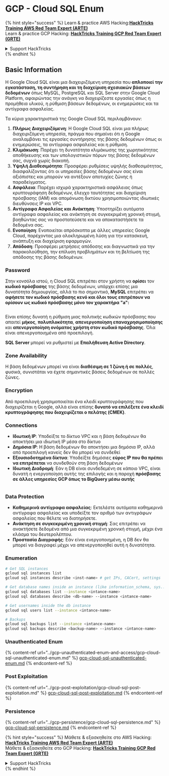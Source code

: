 # GCP - Cloud SQL Enum

{% hint style="success" %}
Learn & practice AWS Hacking:<img src="../../../.gitbook/assets/image (1) (1) (1).png" alt="" data-size="line">[**HackTricks Training AWS Red Team Expert (ARTE)**](https://training.hacktricks.xyz/courses/arte)<img src="../../../.gitbook/assets/image (1) (1) (1).png" alt="" data-size="line">\
Learn & practice GCP Hacking: <img src="../../../.gitbook/assets/image (2).png" alt="" data-size="line">[**HackTricks Training GCP Red Team Expert (GRTE)**<img src="../../../.gitbook/assets/image (2).png" alt="" data-size="line">](https://training.hacktricks.xyz/courses/grte)

<details>

<summary>Support HackTricks</summary>

* Check the [**subscription plans**](https://github.com/sponsors/carlospolop)!
* **Join the** 💬 [**Discord group**](https://discord.gg/hRep4RUj7f) or the [**telegram group**](https://t.me/peass) or **follow** us on **Twitter** 🐦 [**@hacktricks\_live**](https://twitter.com/hacktricks_live)**.**
* **Share hacking tricks by submitting PRs to the** [**HackTricks**](https://github.com/carlospolop/hacktricks) and [**HackTricks Cloud**](https://github.com/carlospolop/hacktricks-cloud) github repos.

</details>
{% endhint %}

## Basic Information

Η Google Cloud SQL είναι μια διαχειριζόμενη υπηρεσία που **απλοποιεί την εγκατάσταση, τη συντήρηση και τη διαχείριση σχεσιακών βάσεων δεδομένων** όπως MySQL, PostgreSQL και SQL Server στην Google Cloud Platform, αφαιρώντας την ανάγκη να διαχειρίζεστε εργασίες όπως η προμήθεια υλικού, η ρύθμιση βάσεων δεδομένων, οι ενημερώσεις και τα αντίγραφα ασφαλείας.

Τα κύρια χαρακτηριστικά της Google Cloud SQL περιλαμβάνουν:

1. **Πλήρως Διαχειριζόμενη**: Η Google Cloud SQL είναι μια πλήρως διαχειριζόμενη υπηρεσία, πράγμα που σημαίνει ότι η Google αναλαμβάνει τις εργασίες συντήρησης της βάσης δεδομένων όπως οι ενημερώσεις, τα αντίγραφα ασφαλείας και η ρύθμιση.
2. **Κλιμάκωση**: Παρέχει τη δυνατότητα κλιμάκωσης της χωρητικότητας αποθήκευσης και των υπολογιστικών πόρων της βάσης δεδομένων σας, συχνά χωρίς διακοπή.
3. **Υψηλή Διαθεσιμότητα**: Προσφέρει ρυθμίσεις υψηλής διαθεσιμότητας, διασφαλίζοντας ότι οι υπηρεσίες βάσης δεδομένων σας είναι αξιόπιστες και μπορούν να αντέξουν αποτυχίες ζώνης ή παραδείγματος.
4. **Ασφάλεια**: Παρέχει ισχυρά χαρακτηριστικά ασφάλειας όπως κρυπτογράφηση δεδομένων, έλεγχο ταυτότητας και διαχείριση πρόσβασης (IAM) και απομόνωση δικτύου χρησιμοποιώντας ιδιωτικές διευθύνσεις IP και VPC.
5. **Αντίγραφα Ασφαλείας και Ανάκτηση**: Υποστηρίζει αυτόματα αντίγραφα ασφαλείας και ανάκτηση σε συγκεκριμένη χρονική στιγμή, βοηθώντας σας να προστατεύσετε και να αποκαταστήσετε τα δεδομένα σας.
6. **Ενοποίηση**: Ενοποιείται απρόσκοπτα με άλλες υπηρεσίες Google Cloud, παρέχοντας μια ολοκληρωμένη λύση για την κατασκευή, ανάπτυξη και διαχείριση εφαρμογών.
7. **Απόδοση**: Προσφέρει μετρήσεις απόδοσης και διαγνωστικά για την παρακολούθηση, την επίλυση προβλημάτων και τη βελτίωση της απόδοσης της βάσης δεδομένων.

### Password

Στην κονσόλα ιστού, η Cloud SQL επιτρέπει στον χρήστη να **ορίσει** τον **κωδικό πρόσβασης** της βάσης δεδομένων, υπάρχει επίσης μια δυνατότητα δημιουργίας, αλλά το πιο σημαντικό, **MySQL** επιτρέπει να **αφήσετε τον κωδικό πρόσβασης κενό και όλοι τους επιτρέπουν να ορίσουν ως κωδικό πρόσβασης μόνο τον χαρακτήρα "a":**

<figure><img src="../../../.gitbook/assets/image (14).png" alt=""><figcaption></figcaption></figure>

Είναι επίσης δυνατή η ρύθμιση μιας πολιτικής κωδικών πρόσβασης που απαιτεί **μήκος**, **πολυπλοκότητα**, **απενεργοποίηση επαναχρησιμοποίησης** και **απενεργοποίηση ονόματος χρήστη στον κωδικό πρόσβασης**. Όλα είναι απενεργοποιημένα από προεπιλογή.

**SQL Server** μπορεί να ρυθμιστεί με **Επαλήθευση Active Directory**.

### Zone Availability

Η βάση δεδομένων μπορεί να είναι **διαθέσιμη σε 1 ζώνη ή σε πολλές**, φυσικά, συνιστάται να έχετε σημαντικές βάσεις δεδομένων σε πολλές ζώνες.

### Encryption

Από προεπιλογή χρησιμοποιείται ένα κλειδί κρυπτογράφησης που διαχειρίζεται η Google, αλλά είναι επίσης **δυνατό να επιλέξετε ένα κλειδί κρυπτογράφησης που διαχειρίζεται ο πελάτης (CMEK)**.

### Connections

* **Ιδιωτική IP**: Υποδείξτε το δίκτυο VPC και η βάση δεδομένων θα αποκτήσει μια ιδιωτική IP μέσα στο δίκτυο
* **Δημόσια IP**: Η βάση δεδομένων θα αποκτήσει μια δημόσια IP, αλλά από προεπιλογή κανείς δεν θα μπορεί να συνδεθεί
* **Εξουσιοδοτημένα δίκτυα**: Υποδείξτε δημόσιες **εύρος IP που θα πρέπει να επιτρέπεται** να συνδεθούν στη βάση δεδομένων
* **Ιδιωτική Διαδρομή**: Εάν η DB είναι συνδεδεμένη σε κάποιο VPC, είναι δυνατή η ενεργοποίηση αυτής της επιλογής και η παροχή **πρόσβασης σε άλλες υπηρεσίες GCP όπως το BigQuery μέσω αυτής**

<figure><img src="../../../.gitbook/assets/image (15).png" alt=""><figcaption></figcaption></figure>

### Data Protection

* **Καθημερινά αντίγραφα ασφαλείας**: Εκτελέστε αυτόματα καθημερινά αντίγραφα ασφαλείας και υποδείξτε τον αριθμό των αντιγράφων ασφαλείας που θέλετε να διατηρήσετε.
* **Ανάκτηση σε συγκεκριμένη χρονική στιγμή**: Σας επιτρέπει να ανακτήσετε δεδομένα από μια συγκεκριμένη χρονική στιγμή, μέχρι ένα κλάσμα του δευτερολέπτου.
* **Προστασία Διαγραφής**: Εάν είναι ενεργοποιημένη, η DB δεν θα μπορεί να διαγραφεί μέχρι να απενεργοποιηθεί αυτή η δυνατότητα.

### Enumeration
```bash
# Get SQL instances
gcloud sql instances list
gcloud sql instances describe <inst-name> # get IPs, CACert, settings

# Get database names inside an instance (like information_schema, sys...)
gcloud sql databases list --instance <intance-name>
gcloud sql databases describe <db-name> --instance <intance-name>

# Get usernames inside the db instance
gcloud sql users list --instance <intance-name>

# Backups
gcloud sql backups list --instance <intance-name>
gcloud sql backups describe <backup-name> --instance <intance-name>
```
### Unauthenticated Enum

{% content-ref url="../gcp-unauthenticated-enum-and-access/gcp-cloud-sql-unauthenticated-enum.md" %}
[gcp-cloud-sql-unauthenticated-enum.md](../gcp-unauthenticated-enum-and-access/gcp-cloud-sql-unauthenticated-enum.md)
{% endcontent-ref %}

### Post Exploitation

{% content-ref url="../gcp-post-exploitation/gcp-cloud-sql-post-exploitation.md" %}
[gcp-cloud-sql-post-exploitation.md](../gcp-post-exploitation/gcp-cloud-sql-post-exploitation.md)
{% endcontent-ref %}

### Persistence

{% content-ref url="../gcp-persistence/gcp-cloud-sql-persistence.md" %}
[gcp-cloud-sql-persistence.md](../gcp-persistence/gcp-cloud-sql-persistence.md)
{% endcontent-ref %}

{% hint style="success" %}
Μάθετε & εξασκηθείτε στο AWS Hacking:<img src="../../../.gitbook/assets/image (1) (1) (1).png" alt="" data-size="line">[**HackTricks Training AWS Red Team Expert (ARTE)**](https://training.hacktricks.xyz/courses/arte)<img src="../../../.gitbook/assets/image (1) (1) (1).png" alt="" data-size="line">\
Μάθετε & εξασκηθείτε στο GCP Hacking: <img src="../../../.gitbook/assets/image (2).png" alt="" data-size="line">[**HackTricks Training GCP Red Team Expert (GRTE)**<img src="../../../.gitbook/assets/image (2).png" alt="" data-size="line">](https://training.hacktricks.xyz/courses/grte)

<details>

<summary>Support HackTricks</summary>

* Ελέγξτε τα [**σχέδια συνδρομής**](https://github.com/sponsors/carlospolop)!
* **Εγγραφείτε στην** 💬 [**ομάδα Discord**](https://discord.gg/hRep4RUj7f) ή στην [**ομάδα telegram**](https://t.me/peass) ή **ακολουθήστε** μας στο **Twitter** 🐦 [**@hacktricks\_live**](https://twitter.com/hacktricks_live)**.**
* **Μοιραστείτε κόλπα hacking υποβάλλοντας PRs στα** [**HackTricks**](https://github.com/carlospolop/hacktricks) και [**HackTricks Cloud**](https://github.com/carlospolop/hacktricks-cloud) github repos.

</details>
{% endhint %}
